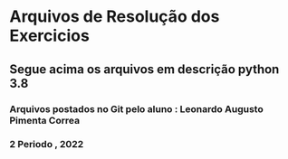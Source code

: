 # Arquivos de Resolução dos Exercicios 
## Segue acima os arquivos em descrição python 3.8

### Arquivos postados no Git pelo aluno : Leonardo Augusto Pimenta Correa 
### 2 Periodo , 2022 
